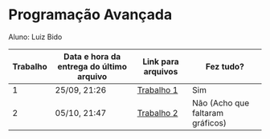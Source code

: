 # Programação Avançada

Aluno: Luiz Bido

| Trabalho | Data e hora da entrega do último arquivo | Link para arquivos | Fez tudo? |
|---|---|---|---|
| 1 | 25/09, 21:26 | [Trabalho 1](https://github.com/LuizBidoo/ProgramacaoAvancada/tree/main/Trabalho1) | Sim |
| 2 | 05/10, 21:47 | [Trabalho 2](https://github.com/LuizBidoo/ProgramacaoAvancada/tree/main/Trabalho2) | Não (Acho que faltaram gráficos) |
